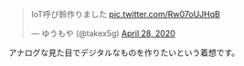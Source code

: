 <blockquote class="twitter-tweet"><p lang="ja" dir="ltr">IoT呼び鈴作りました <a href="https://t.co/Rw07oUJHqB">pic.twitter.com/Rw07oUJHqB</a></p>&mdash; ゆうもや (@takex5g) <a href="https://twitter.com/takex5g/status/1255003990946770945?ref_src=twsrc%5Etfw">April 28, 2020</a></blockquote> <script async src="https://platform.twitter.com/widgets.js" charset="utf-8"></script>

アナログな見た目でデジタルなものを作りたいという着想です。

